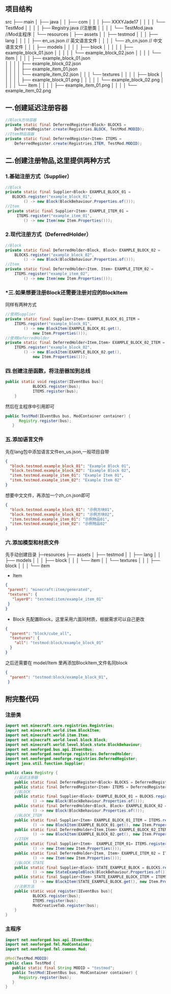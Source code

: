 ## 项目结构
src
├── main
│   ├── java
│   │   ├── com
│   │   │   ├── XXXYJade17
│   │   │   │   └── TestMod
│   │   │   │       ├── Registry.java      //注册类
│   │   │   │       └── TestMod.java     //Mod主程序
│   └── resources
│       ├── assets
│       │   ├── testmod
│       │   │   ├── lang
│       │   │   │   ├── en_us.json  // 英文语言文件
│       │   │   │   └── zh_cn.json  // 中文语言文件
│       │   │   ├── models
│       │   │   │   ├── block
│       │   │   │   │   ├── example_block_01.json 
│       │   │   │   │   └── example_block_02.json
│       │   │   │   └── item
│       │   │   │       ├── example_block_01.json  
│       │   │   │       ├── example_block_02.json    
│       │   │   │       ├── example_item_01.json  
│       │   │   │       └── example_item_02.json
│       │   │   └── textures
│       │   │   │   ├── block
│       │   │   │   │   ├── example_block_01.png
│       │   │   │   │   └── example_block_02.png
│       │   │   │   └── item
│       │   │   │       ├── example_item_01.png
│       │   │   │       └── example_item_02.png
## 一.创建延迟注册容器
```java
//Block方块容器
private static final DeferredRegister<Block> BLOCKS = 
    DeferredRegister.create(Registries.BLOCK, TestMod.MODID);
//Item物品容器
private static final DeferredRegister<Item> ITEMS =
    DeferredRegister.create(Registries.ITEM, TestMod.MODID);
```
## 二.创建注册物品,这里提供两种方式
### 1.基础注册方式（Supplier）
```java
//Block
private static final Supplier<Block> EXAMPLE_BLOCK_01 = 
   BLOCKS.register("example_block_01", 
        () -> new Block(BlockBehaviour.Properties.of()));
//Item
 private static final Supplier<Item> EXAMPLE_ITEM_01 = 
     ITEMS.register("example_item_01",
        () -> new Item(new Item.Properties()));
```
### 2.现代注册方式（DeferredHolder）
```java
//Block
private static final DeferredHolder<Block, Block> EXAMPLE_BLOCK_02 = 
    BLOCKS.register("example_block_02", 
        () -> new Block(BlockBehaviour.Properties.of()));
//Item
private static final DeferredHolder<Item, Item> EXAMPLE_ITEM_02 = 
    ITEMS.register("example_item_02", 
        () -> new Item(new Item.Properties()));
```
### *三.如果想要注册Block还需要注册对应的BlockItem
同样有两种方式
```java
//使用Supplier
private static final Supplier<Item> EXAMPLE_BLOCK_01_ITEM = 
    ITEMS.register("example_block_01",
        () -> new BlockItem(EXAMPLE_BLOCK_01.get(), 
            new Item.Properties()));
//使用DeferredHolder
private static final DeferredHolder<Item,Item> EXAMPLE_BLOCK_02_ITEM = 
    ITEMS.register("example_block_02",
        () -> new BlockItem(EXAMPLE_BLOCK_02.get(),
            new Item.Properties()));
```
### 四.创建注册函数，将注册器加到总线
```java
public static void register(IEventBus bus){
            BLOCKS.register(bus);
            ITEMS.register(bus);
    }
```
然后在主程序中引用即可
```java
public TestMod(IEventBus bus, ModContainer container) {
      Registry.register(bus);
   }
```
### 五.添加语言文件
先在lang包中添加语言文件en_us.json,一般项目自带
```json
{
  "block.testmod.example_block_01": "Example Block 01",
  "block.testmod.example_block_02": "Example Block 02",
  "item.testmod.example_item_01": "Example Item 01",
  "item.testmod.example_item_02": "Example Item 02"
}
```
想要中文文件，再添加一个zh_cn.json即可
```json
{
  "block.testmod.example_block_01": "示例方块01",
  "block.testmod.example_block_02": "示例方块02",
  "item.testmod.example_item_01": "示例物品01",
  "item.testmod.example_item_02": "示例物品02"
}
```
### 六.添加模型和材质文件
先手动创建目录
├─resources
├── assets
│   ├── testmod
│   │   ├── lang
│   │   ├── models
│   │   │   ├── block
│   │   │   └── item
│   │   └── textures
│   │   │   ├── block
│   │   │   └── item
- Item
```json
{
 "parent": "minecraft:item/generated",
 "textures": {
   "layer0": "testmod:item/example_item_01"
 }
}
```
- Block
先配置Block，这里采用六面同材质，根据需求可以自己更改
```json
{
  "parent": "block/cube_all",
  "textures": {
    "all": "testmod:block/example_block_01"
  }
}
```
   之后还需要在 model/Item 里再添加BlockItem,文件名同block
```json
{
  "parent": "testmod:block/example_block_01",
 }
```
## 附完整代码
### 注册类
```java
import net.minecraft.core.registries.Registries;
import net.minecraft.world.item.BlockItem;
import net.minecraft.world.item.Item;
import net.minecraft.world.level.block.Block;
import net.minecraft.world.level.block.state.BlockBehaviour;
import net.neoforged.bus.api.IEventBus;
import net.neoforged.neoforge.registries.DeferredHolder;
import net.neoforged.neoforge.registries.DeferredRegister;
import java.util.function.Supplier;

public class Registry {
    //延迟注册器
    public static final DeferredRegister<Block> BLOCKS = DeferredRegister.create(Registries.BLOCK, TestMod.MODID);
    public static final DeferredRegister<Item> ITEMS = DeferredRegister.create(Registries.ITEM, TestMod.MODID);
    //BLOCK
    public static final Supplier<Block> EXAMPLE_BLOCK_01 = BLOCKS.register("example_block_01",
            () -> new Block(BlockBehaviour.Properties.of()));
    public static final DeferredHolder<Block, Block> EXAMPLE_BLOCK_02 = BLOCKS.register("example_block_02",
            () -> new Block(BlockBehaviour.Properties.of()));
    //BLOCK_ITEM
    public static final Supplier<Item> EXAMPLE_BLOCK_01_ITEM = ITEMS.register("example_block_01",
            () -> new BlockItem(EXAMPLE_BLOCK_01.get(), new Item.Properties()));
    public static final DeferredHolder<Item,Item> EXAMPLE_BLOCK_02_ITEM = ITEMS.register("example_block_02",
            () -> new BlockItem(EXAMPLE_BLOCK_02.get(), new Item.Properties()));
    //ITEM
    public static final Supplier<Item>  EXAMPLE_ITEM_01= ITEMS.register("example_item_01",
            () -> new Item(new Item.Properties()));
    public static final DeferredHolder<Item, Item> EXAMPLE_ITEM_02 = ITEMS.register("example_item_02",
            () -> new Item(new Item.Properties()));
    //BLOCK STATE
    public static final Supplier<Block> STATE_EXAMPLE_BLOCK = BLOCKS.register("state_example_block",
            () -> new StateExampleBlock(BlockBehaviour.Properties.of()));
    public static final Supplier<Item> STATE_EXAMPLE_BLOCK_ITEM = ITEMS.register("state_example_block",
            () -> new BlockItem(STATE_EXAMPLE_BLOCK.get(), new Item.Properties()));
    //注册方法
    public static void register(IEventBus bus){
            BLOCKS.register(bus);
            ITEMS.register(bus);
            ModCreativeTab.register(bus);
    }
}
```
### 主程序
```java
import net.neoforged.bus.api.IEventBus;
import net.neoforged.fml.ModContainer;
import net.neoforged.fml.common.Mod;

@Mod(TestMod.MODID)
public class TestMod {
   public static final String MODID = "testmod";
   public TestMod(IEventBus bus, ModContainer container) {
      Registry.register(bus);
   }
}

```